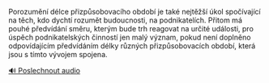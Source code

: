 
Porozumění délce přizpůsobovacího období je také nejtěžší úkol spočívající na těch, kdo dychtí rozumět budoucnosti, na podnikatelích. Přitom má pouhé předvídání směru, kterým bude trh reagovat na určité události, pro úspěch podnikatelských činností jen malý význam, pokud není doplněno odpovídajícím předvídáním délky různých přizpůsobovacích období, která jsou s tímto vývojem spojena.

[🔊 Poslechnout audio](/data/7-paragraphs/audio/chapter_126/para_002-Porozumn-dlce-pizpsobovacho-obdob-je-tak-n.mp3)
